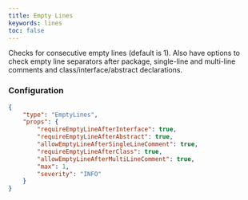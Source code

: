 ```yaml
---
title: Empty Lines
keywords: lines
toc: false
---
```


Checks for consecutive empty lines (default is 1). Also have options to check empty line separators after package, single-line and multi-line comments and class/interface/abstract declarations.

### Configuration

```json
{
    "type": "EmptyLines",
    "props": {
    	"requireEmptyLineAfterInterface": true,
    	"requireEmptyLineAfterAbstract": true,
    	"allowEmptyLineAfterSingleLineComment": true,
    	"requireEmptyLineAfterClass": true,
    	"allowEmptyLineAfterMultiLineComment": true,
    	"max": 1,
    	"severity": "INFO"
    }
}
```